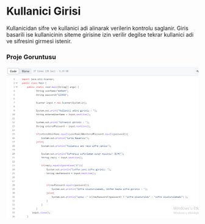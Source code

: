 # Kullanici Girisi

Kullanicidan sifre ve kullanici adi alinarak verilerin kontrolu saglanir. Giris basarili ise kullanicinin siteme girisine izin verilir degilse tekrar kullanici adi ve sifresini girmesi istenir.

### Proje Goruntusu

![](kulgiris.png)